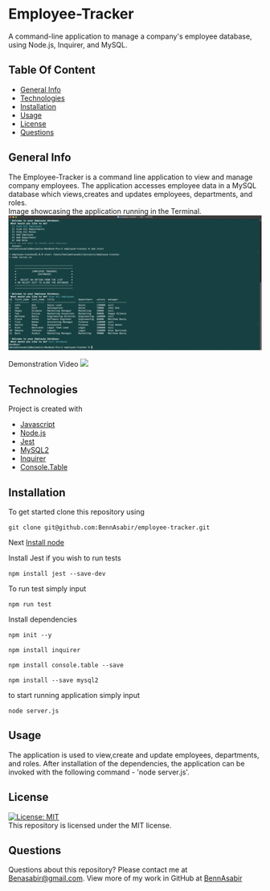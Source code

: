 # Employee-Tracker
A command-line application to manage a company's employee database, using Node.js, Inquirer, and MySQL.

## Table Of Content
* [General Info](#general-info)
* [Technologies](#technologies)
* [Installation](#installation)
* [Usage](#usage)
* [License](#license)
* [Questions](#questions)

## General Info
The Employee-Tracker is a command line application to view and manage company employees. The application accesses employee data in a MySQL database which views,creates and updates employees, departments, and roles.<br>
Image showcasing the application running in the Terminal.
<img src=./assets/images/screenshot.png>

Demonstration Video
<img src=./assets/gif/demo2.gif>

## Technologies
Project is created with 
* [Javascript](https://www.javascript.com/)
* [Node.js](https://nodejs.org/en/)
* [Jest](https://jestjs.io/)
* [MySQL2](https://www.npmjs.com/package/mysql2)
* [Inquirer](https://www.npmjs.com/package/inquirer)
* [Console.Table](https://www.npmjs.com/package/console.table)

## Installation
To get started clone this repository using 
<br>
```terminal
git clone git@github.com:BennAsabir/employee-tracker.git
```
Next [Install node](https://nodejs.org/en/)

Install Jest if you wish to run tests
```terminal
npm install jest --save-dev
```
To run test simply input
```terminal
npm run test
```

Install dependencies 
```terminal
npm init --y
``` 
```terminal
npm install inquirer
```
```terminal
npm install console.table --save
```
```terminal
npm install --save mysql2
```
to start running application simply input 
```terminal
node server.js
```

## Usage
The application is used to view,create and update employees, departments, and roles.
After installation of the dependencies, the application can be invoked with the following command - 'node server.js'.

## License
[![License: MIT](https://img.shields.io/badge/License-MIT-yellow.svg)](https://opensource.org/licenses/MIT)
<br>
This repository is licensed under the MIT license.

## Questions
Questions about this repository? Please contact me at [Benasabir@gmail.com](mailto:Benasabir@gmail.com). View more of my work in GitHub at [BennAsabir](https://github.com/BennAsabir) 